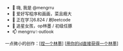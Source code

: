 
- 👋 嗨, 我是 @mengrru
- 👀 爱好写程序和画画，菜且瘾大
- 🌱 正在学习6.824 / 刷leetcode
- 💞️ 追星女孩，op林墨 / 初级任豚
- 📫 mengrru✨outlook

一点微小的创作：\[[捏一个林墨](http://lm.mengru.space/linmo)\] \[[用你的id直接获得一个林墨](http://lm.mengru.space/linmo/auto)\]
<!---
mengrru/mengrru is a ✨ special ✨ repository because its `README.md` (this file) appears on your GitHub profile.
You can click the Preview link to take a look at your changes.
--->
